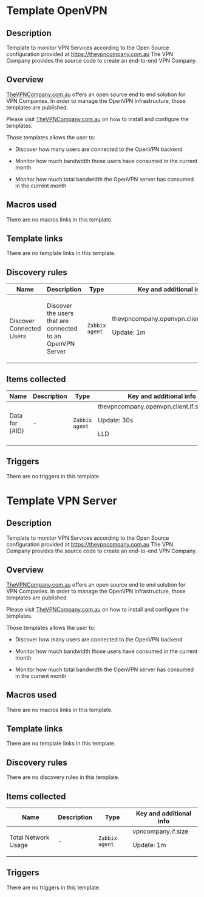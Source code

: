 # Template OpenVPN

## Description

Template to monitor VPN Services according to the Open Source configuration provided at https://thevpncompany.com.au The VPN Company provides the source code to create an end-to-end VPN Company.

## Overview

[TheVPNCompany.com.au](https://thevpncompany.com.au) offers an open source end to end solution for VPN Companies. In order to manage the OpenVPN Infrastructure, those templates are published.


Please visit [TheVPNCompany.com.au](https://thevpncompany.com.au) on how to install and configure the templates.


Those templates allows the user to:


 - Discover how many users are connected to the OpenVPN backend


 - Monitor how much bandwidth those users have consumed in the current month


 - Monitor how much total bandwidth the OpenVPN server has consumed in the current month


 


 


 


 


 



## Macros used

There are no macros links in this template.

## Template links

There are no template links in this template.

## Discovery rules

|Name|Description|Type|Key and additional info|
|----|-----------|----|----|
|Discover Connected Users|<p>Discover the users that are connected to an OpenVPN Server</p>|`Zabbix agent`|thevpncompany.openvpn.client.discovery<p>Update: 1m</p>|
## Items collected

|Name|Description|Type|Key and additional info|
|----|-----------|----|----|
|Data for {#ID}|<p>-</p>|`Zabbix agent`|thevpncompany.openvpn.client.if.size[{#ID}]<p>Update: 30s</p><p>LLD</p>|
## Triggers

There are no triggers in this template.

# Template VPN Server

## Description

Template to monitor VPN Services according to the Open Source configuration provided at https://thevpncompany.com.au The VPN Company provides the source code to create an end-to-end VPN Company.

## Overview

[TheVPNCompany.com.au](https://thevpncompany.com.au) offers an open source end to end solution for VPN Companies. In order to manage the OpenVPN Infrastructure, those templates are published.


Please visit [TheVPNCompany.com.au](https://thevpncompany.com.au) on how to install and configure the templates.


Those templates allows the user to:


 - Discover how many users are connected to the OpenVPN backend


 - Monitor how much bandwidth those users have consumed in the current month


 - Monitor how much total bandwidth the OpenVPN server has consumed in the current month


 


 


 


 


 



## Macros used

There are no macros links in this template.

## Template links

There are no template links in this template.

## Discovery rules

There are no discovery rules in this template.

## Items collected

|Name|Description|Type|Key and additional info|
|----|-----------|----|----|
|Total Network Usage|<p>-</p>|`Zabbix agent`|vpncompany.if.size<p>Update: 1m</p>|
## Triggers

There are no triggers in this template.

